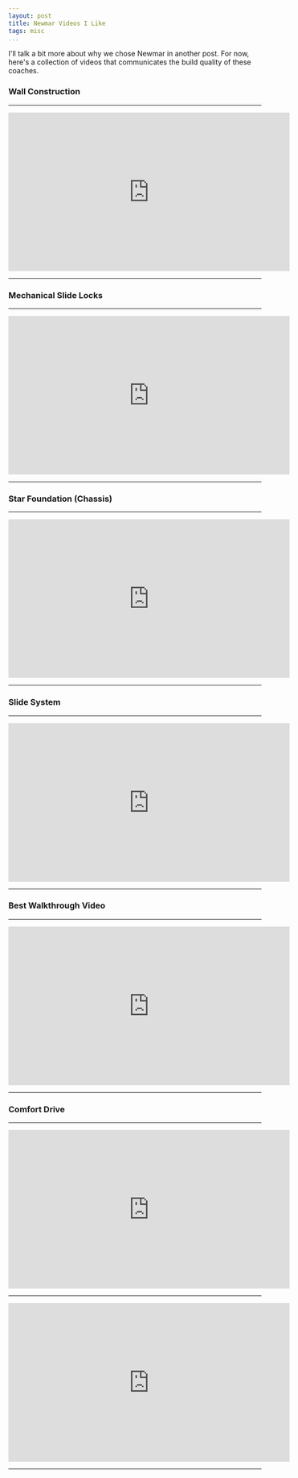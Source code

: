 ```yaml
---
layout: post  
title: Newmar Videos I Like  
tags: misc  
...
```


I'll talk a bit more about why we chose Newmar in another post. For now,
here's a collection of videos that communicates the build quality of
these coaches.

### Wall Construction

------------------------------------------------------------------------

<iframe width="560" height="315" src="https://www.youtube.com/embed/NpxOdMmuerg" frameborder="0" allowfullscreen>
</iframe>

------------------------------------------------------------------------

### Mechanical Slide Locks

------------------------------------------------------------------------

<iframe width="560" height="315" src="https://www.youtube.com/embed/3aCEYtHPMIM" frameborder="0" allowfullscreen>
</iframe>

------------------------------------------------------------------------

### Star Foundation (Chassis)

------------------------------------------------------------------------

<iframe width="560" height="315" src="https://www.youtube.com/embed/amakmcQgL5Y" frameborder="0" allowfullscreen>
</iframe>

------------------------------------------------------------------------

### Slide System

------------------------------------------------------------------------

<iframe width="560" height="315" src="https://www.youtube.com/embed/Y30WhJuWm2o" frameborder="0" allowfullscreen>
</iframe>

------------------------------------------------------------------------

### Best Walkthrough Video

------------------------------------------------------------------------

<iframe width="560" height="315" src="https://www.youtube.com/embed/CMVmuuZ4vII" frameborder="0" allowfullscreen>
</iframe>

------------------------------------------------------------------------

### Comfort Drive

------------------------------------------------------------------------

<iframe width="560" height="315" src="https://www.youtube.com/embed/PcZovhAGvsA" frameborder="0" allowfullscreen>
</iframe>

------------------------------------------------------------------------

<iframe width="560" height="315" src="https://www.youtube.com/embed/bd1dwCpvtno" frameborder="0" allowfullscreen>
</iframe>

------------------------------------------------------------------------
